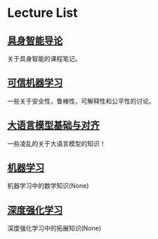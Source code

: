 # Lecture List

## [具身智能导论](./EAI/)
关于具身智能的课程笔记。


## [可信机器学习](./TML/)
一些关于安全性，鲁棒性，可解释性和公平性的讨论。

## [大语言模型基础与对齐](./LLMA)
一些凌乱的关于大语言模型的知识！

## [机器学习](./ML/)
机器学习中的数学知识(None)

## [深度强化学习](./DRL/)
深度强化学习中的拓展知识(None)